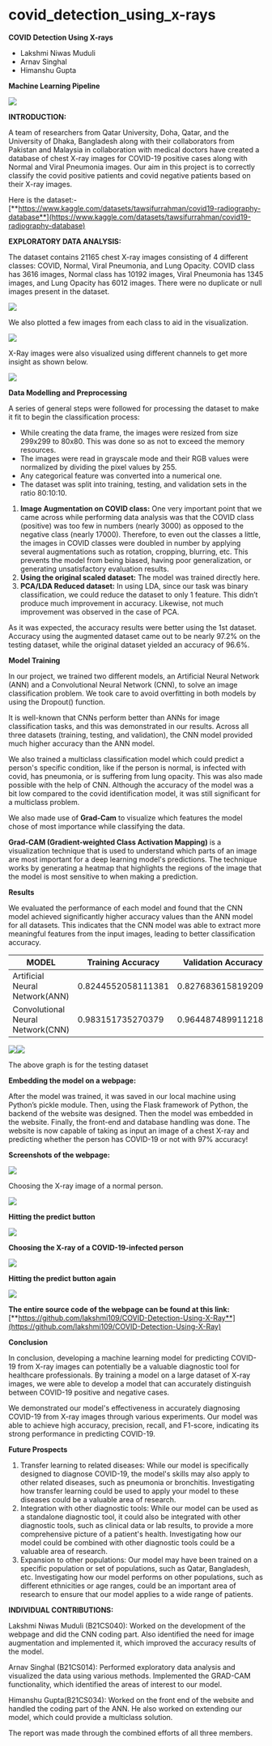 # covid_detection_using_x-rays
**COVID Detection Using X-rays**

-   Lakshmi Niwas Muduli
-   Arnav Singhal
-   Himanshu Gupta

**Machine Learning Pipeline**

![](media/2d9396e408a836032a783af882313906.png)

**INTRODUCTION:**

A team of researchers from Qatar University, Doha, Qatar, and the University of Dhaka, Bangladesh along with their collaborators from Pakistan and Malaysia in collaboration with medical doctors have created a database of chest X-ray images for COVID-19 positive cases along with Normal and Viral Pneumonia images. Our aim in this project is to correctly classify the covid positive patients and covid negative patients based on their X-ray images.

Here is the dataset:- [**https://www.kaggle.com/datasets/tawsifurrahman/covid19-radiography-database**](https://www.kaggle.com/datasets/tawsifurrahman/covid19-radiography-database)

**EXPLORATORY DATA ANALYSIS:**

The dataset contains 21165 chest X-ray images consisting of 4 different classes: COVID, Normal, Viral Pneumonia, and Lung Opacity. COVID class has 3616 images, Normal class has 10192 images, Viral Pneumonia has 1345 images, and Lung Opacity has 6012 images. There were no duplicate or null images present in the dataset.

**![](media/11b55c92ae576045b225bd7372acbd49.png)**

We also plotted a few images from each class to aid in the visualization.

![](media/bdbfdab018aa4a597a3570efd30573e6.png)

X-Ray images were also visualized using different channels to get more insight as shown below.

**![](media/418c9648b5f22a39fe9e9a04b1aad62d.png)**

**Data Modelling and Preprocessing**

A series of general steps were followed for processing the dataset to make it fit to begin the classification process:

-   While creating the data frame, the images were resized from size 299x299 to 80x80. This was done so as not to exceed the memory resources.
-   The images were read in grayscale mode and their RGB values were normalized by dividing the pixel values by 255.
-   Any categorical feature was converted into a numerical one.
-   The dataset was split into training, testing, and validation sets in the ratio 80:10:10.
1.  **Image Augmentation on COVID class:** One very important point that we came across while performing data analysis was that the COVID class (positive) was too few in numbers (nearly 3000) as opposed to the negative class (nearly 17000). Therefore, to even out the classes a little, the images in COVID classes were doubled in number by applying several augmentations such as rotation, cropping, blurring, etc. This prevents the model from being biased, having poor generalization, or generating unsatisfactory evaluation results.
2.  **Using the original scaled dataset:** The model was trained directly here.
3.  **PCA/LDA Reduced dataset:** In using LDA, since our task was binary classification, we could reduce the dataset to only 1 feature. This didn’t produce much improvement in accuracy. Likewise, not much improvement was observed in the case of PCA.

As it was expected, the accuracy results were better using the 1st dataset. Accuracy using the augmented dataset came out to be nearly 97.2% on the testing dataset, while the original dataset yielded an accuracy of 96.6%.

**Model Training**

In our project, we trained two different models, an Artificial Neural Network (ANN) and a Convolutional Neural Network (CNN), to solve an image classification problem. We took care to avoid overfitting in both models by using the Dropout() function.

It is well-known that CNNs perform better than ANNs for image classification tasks, and this was demonstrated in our results. Across all three datasets (training, testing, and validation), the CNN model provided much higher accuracy than the ANN model.

We also trained a multiclass classification model which could predict a person's specific condition, like if the person is normal, is infected with covid, has pneumonia, or is suffering from lung opacity. This was also made possible with the help of CNN. Although the accuracy of the model was a bit low compared to the covid identification model, it was still significant for a multiclass problem.

We also made use of **Grad-Cam** to visualize which features the model chose of most importance while classifying the data.

**Grad-CAM (Gradient-weighted Class Activation Mapping)** is a visualization technique that is used to understand which parts of an image are most important for a deep learning model's predictions. The technique works by generating a heatmap that highlights the regions of the image that the model is most sensitive to when making a prediction.

**Results**

We evaluated the performance of each model and found that the CNN model achieved significantly higher accuracy values than the ANN model for all datasets. This indicates that the CNN model was able to extract more meaningful features from the input images, leading to better classification accuracy.

| MODEL                             | Training Accuracy  | Validation Accuracy | Testing Accuracy   |
|-----------------------------------|--------------------|---------------------|--------------------|
| Artificial Neural Network(ANN)    | 0.8244552058111381 | 0.827683615819209   | 0.803549818475191  |
| Convolutional Neural Network(CNN) | 0.983151735270379  | 0.9644874899112187  | 0.972922146026623  |

![](media/7a6b76a0995d59a3bbbdaa778890011a.png)![](media/b92f3b4b736e7063323ad187082565a4.png)

The above graph is for the testing dataset

**Embedding the model on a webpage:**

After the model was trained, it was saved in our local machine using Python’s pickle module. Then, using the Flask framework of Python, the backend of the website was designed. Then the model was embedded in the website. Finally, the front-end and database handling was done. The website is now capable of taking as input an image of a chest X-ray and predicting whether the person has COVID-19 or not with 97% accuracy!

**Screenshots of the webpage:**

![](media/cf6b55ca42907f81ef0df8d532e7b96e.png)

Choosing the X-ray image of a normal person.

**![](media/89373fc3f2e97321a1f0e0294f4368ce.png)**

**Hitting the predict button**

**![](media/9667272d854917b70a11b41572978bef.png)**

**Choosing the X-ray of a COVID-19-infected person**

**![](media/9cca0908693c91df3b97841aa8f4f5ee.png)**

**Hitting the predict button again**

**![](media/3dff6651b709f0cef10099a7353dfb5e.png)**

**The entire source code of the webpage can be found at this link:** [**https://github.com/lakshmi109/COVID-Detection-Using-X-Ray**](https://github.com/lakshmi109/COVID-Detection-Using-X-Ray)

**Conclusion**

In conclusion, developing a machine learning model for predicting COVID-19 from X-ray images can potentially be a valuable diagnostic tool for healthcare professionals. By training a model on a large dataset of X-ray images, we were able to develop a model that can accurately distinguish between COVID-19 positive and negative cases.

We demonstrated our model's effectiveness in accurately diagnosing COVID-19 from X-ray images through various experiments. Our model was able to achieve high accuracy, precision, recall, and F1-score, indicating its strong performance in predicting COVID-19.

**Future Prospects**

1.  Transfer learning to related diseases: While our model is specifically designed to diagnose COVID-19, the model's skills may also apply to other related diseases, such as pneumonia or bronchitis. Investigating how transfer learning could be used to apply your model to these diseases could be a valuable area of research.
2.  Integration with other diagnostic tools: While our model can be used as a standalone diagnostic tool, it could also be integrated with other diagnostic tools, such as clinical data or lab results, to provide a more comprehensive picture of a patient's health. Investigating how our model could be combined with other diagnostic tools could be a valuable area of research.
3.  Expansion to other populations: Our model may have been trained on a specific population or set of populations, such as Qatar, Bangladesh, etc. Investigating how our model performs on other populations, such as different ethnicities or age ranges, could be an important area of research to ensure that our model applies to a wide range of patients.

**INDIVIDUAL CONTRIBUTIONS:**

Lakshmi Niwas Muduli (B21CS040): Worked on the development of the webpage and did the CNN coding part. Also identified the need for image augmentation and implemented it, which improved the accuracy results of the model.

Arnav Singhal (B21CS014): Performed exploratory data analysis and visualized the data using various methods. Implemented the GRAD-CAM functionality, which identified the areas of interest to our model.

Himanshu Gupta(B21CS034): Worked on the front end of the website and handled the coding part of the ANN. He also worked on extending our model, which could provide a multiclass solution.

The report was made through the combined efforts of all three members.
